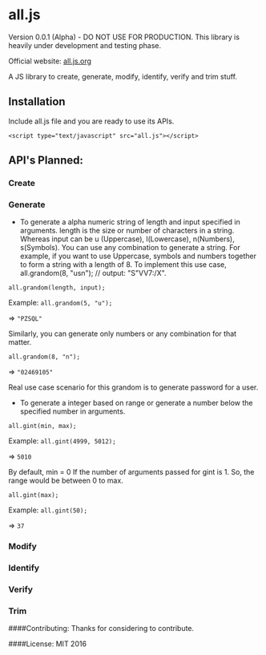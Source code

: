 all.js
=====
Version 0.0.1 (Alpha) - DO NOT USE FOR PRODUCTION. This library is heavily under development and testing phase.

Official website: [all.js.org](http://all.js.org)

A JS library to create, generate, modify, identify, verify and trim stuff.

## Installation
Include all.js file and you are ready to use its APIs.

`<script type="text/javascript" src="all.js"></script>`

## API's Planned:

### Create 

### Generate

* To generate a alpha numeric string of length and input specified in arguments. length is the size or number of characters in a string. Whereas input can be u (Uppercase), l(Lowercase), n(Numbers), s(Symbols). You can use any combination to generate a string. For example, if you want to use Uppercase, symbols and numbers together to form a string with a length of 8. To implement this use case, all.grandom(8, "usn"); // output: "S"VV7:/X". 
 

`all.grandom(length, input);`

Example: `all.grandom(5, "u");`

=> `"PZSQL"`

Similarly, you can generate only numbers or any combination for that matter. 

`all.grandom(8, "n");`

=>  `"02469105"`

Real use case scenario for this grandom is to generate password for a user. 

* To generate a integer based on range or generate a number below the specified number in arguments.
 

`all.gint(min, max);`

Example: `all.gint(4999, 5012);`

=> `5010`


By default, min = 0 If the number of arguments passed for gint is 1. So, the range would be between 0 to max.

`all.gint(max);`

Example: `all.gint(50);`

=> `37`

### Modify

### Identify

### Verify

### Trim

####Contributing:
Thanks for considering to contribute.

####License:
MIT 2016

